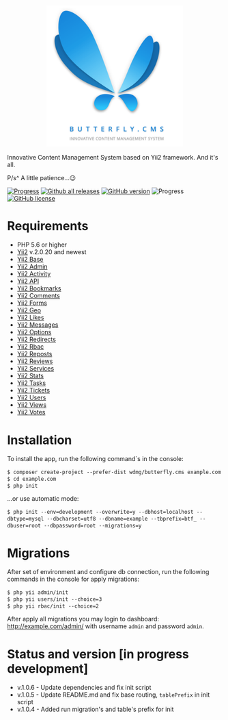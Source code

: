 <p align="center">
    <a href="https://butterflycms.com/" target="_blank">
        <img src="./docs/images/logotype.png" width="320" alt="Butterfly.CMS" />
    </a>
</p>

Innovative Content Management System based on Yii2 framework. And it's all.

P/s^ A little patience...😉

[![Progress](https://img.shields.io/badge/required-Yii2_v2.0.13-blue.svg)](https://packagist.org/packages/yiisoft/yii2) [![Github all releases](https://img.shields.io/github/downloads/wdmg/butterfly.cms/total.svg)](https://GitHub.com/wdmg/butterfly.cms/releases/) [![GitHub version](https://badge.fury.io/gh/wdmg%2Fbutterfly.cms.svg)](https://github.com/wdmg/butterfly.cms) ![Progress](https://img.shields.io/badge/progress-in_development-red.svg) [![GitHub license](https://img.shields.io/github/license/wdmg/butterfly.cms.svg)](https://github.com/wdmg/butterfly.cms/blob/master/LICENSE)

# Requirements 
* PHP 5.6 or higher
* [Yii2](hhttps://github.com/yiisoft/yii2) v.2.0.20 and newest
* [Yii2 Base](https://github.com/wdmg/yii2-base)
* [Yii2 Admin](https://github.com/wdmg/yii2-admin)
* [Yii2 Activity](https://github.com/wdmg/yii2-activity)
* [Yii2 API](https://github.com/wdmg/yii2-api)
* [Yii2 Bookmarks](https://github.com/wdmg/yii2-bookmarks)
* [Yii2 Comments](https://github.com/wdmg/yii2-comments)
* [Yii2 Forms](https://github.com/wdmg/yii2-forms)
* [Yii2 Geo](https://github.com/wdmg/yii2-geo)
* [Yii2 Likes](https://github.com/wdmg/yii2-likes)
* [Yii2 Messages](https://github.com/wdmg/yii2-messages)
* [Yii2 Options](https://github.com/wdmg/yii2-options)
* [Yii2 Redirects](https://github.com/wdmg/yii2-redirects)
* [Yii2 Rbac](https://github.com/wdmg/yii2-rbac)
* [Yii2 Reposts](https://github.com/wdmg/yii2-reposts)
* [Yii2 Reviews](https://github.com/wdmg/yii2-reviews)
* [Yii2 Services](https://github.com/wdmg/yii2-services)
* [Yii2 Stats](https://github.com/wdmg/yii2-stats)
* [Yii2 Tasks](https://github.com/wdmg/yii2-tasks)
* [Yii2 Tickets](https://github.com/wdmg/yii2-tickets)
* [Yii2 Users](https://github.com/wdmg/yii2-users)
* [Yii2 Views](https://github.com/wdmg/yii2-views)
* [Yii2 Votes](https://github.com/wdmg/yii2-votes)

# Installation
To install the app, run the following command`s in the console:

    $ composer create-project --prefer-dist wdmg/butterfly.cms example.com
    $ cd example.com
    $ php init
    
...or use automatic mode:
    
    $ php init --env=development --overwrite=y --dbhost=localhost --dbtype=mysql --dbcharset=utf8 --dbname=example --tbprefix=btf_ --dbuser=root --dbpassword=root --migrations=y

# Migrations
After set of environment and configure db connection, run the following commands in the console for apply migrations:

    $ php yii admin/init
    $ php yii users/init --choice=3
    $ php yii rbac/init --choice=2

After apply all migrations you may login to dashboard:
http://example.com/admin/ with username `admin` and password `admin`.

# Status and version [in progress development]
* v.1.0.6 - Update dependencies and fix init script
* v.1.0.5 - Update README.md and fix base routing, `tablePrefix` in init script
* v.1.0.4 - Added run migration's and table's prefix for init